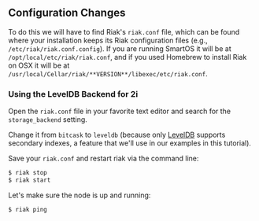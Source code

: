 ## Configuration Changes

To do this we will have to find Riak's ``riak.conf`` file, which can be
found where your installation keeps its Riak configuration files
(e.g., ``/etc/riak/riak.conf.config``). If you are running SmartOS it will be at ``/opt/local/etc/riak/riak.conf``, and if you used Homebrew to install Riak on OSX it will be at ``/usr/local/Cellar/riak/**VERSION**/libexec/etc/riak.conf``.

### Using the LevelDB Backend for 2i

Open the ``riak.conf`` file in your favorite text editor and search for the ``storage_backend`` setting.

Change it from ``bitcask`` to ``leveldb`` (because only
[LevelDB](http://docs.basho.com/riak/latest/ops/advanced/backends/leveldb/)
supports secondary indexes, a feature that we'll use in our examples in this tutorial).

Save your ``riak.conf`` and restart riak via the command line:

```bash
$ riak stop
$ riak start
```

Let's make sure the node is up and running:

```bash
$ riak ping
```


